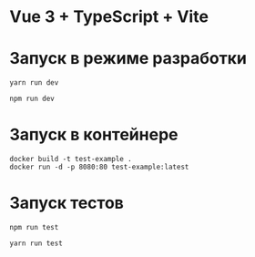 # Vue 3 + TypeScript + Vite

# Запуск в режиме разработки

```
yarn run dev
```

```
npm run dev
```

# Запуск в контейнере

```
docker build -t test-example .
docker run -d -p 8080:80 test-example:latest
```

# Запуск тестов

```
npm run test

```

```
yarn run test

```

